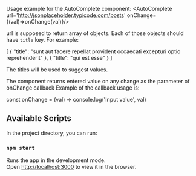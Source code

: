
Usage example for the AutoComplete component:
 <AutoComplete url='http://jsonplaceholder.typicode.com/posts' onChange={(val)=>onChange(val)}/>

url is supposed to return array of objects. Each of those objects should have `title` key.
For example:

[
  {
    "title": "sunt aut facere repellat provident occaecati excepturi optio reprehenderit"
  },
  {
    "title": "qui est esse"
  }
]

The titles will be used to suggest values.

The component returns entered value on any change as the parameter of onChange callback
Example of the callback usage is:

  const onChange = (val) => console.log('Input value', val)

## Available Scripts

In the project directory, you can run:

### `npm start`

Runs the app in the development mode.<br />
Open [http://localhost:3000](http://localhost:3000) to view it in the browser.

